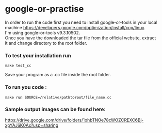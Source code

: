 # google-or-practise 

In order to run the code first you need to install google-or-tools in your local machine https://developers.google.com/optimization/install/cpp/linux.  
I'm using google-or-tools v9.3.10502.  
Once you have the downloaded the tar file from the official website, extract it and change directory to the root folder.


### To test your installation run
```
make test_cc
```
Save your program as a .cc file inside the root folder.  


### To run you code :
```
make run SOURCE=/relative/pathtoroot/file_name.cc
```

### Sample output images can be found here:
https://drive.google.com/drive/folders/1ohbTNOe78cWOZCREXC6Bj-xpYAJ6K0Ax?usp=sharing
